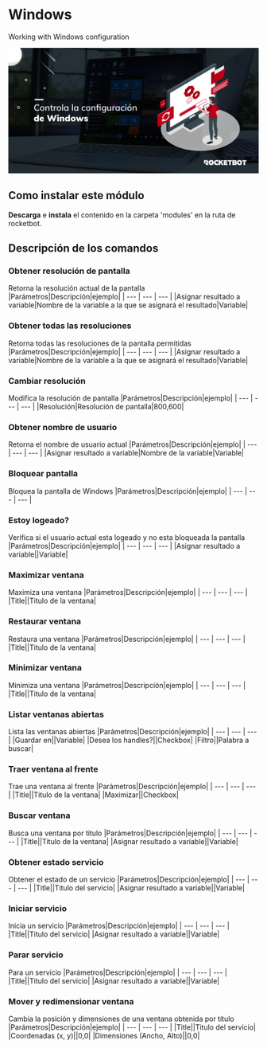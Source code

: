 

# Windows
  
Working with Windows configuration  
  
![banner](imgs/Banner_Windows.png)
## Como instalar este módulo
  
__Descarga__ e __instala__ el contenido en la carpeta 'modules' en la ruta de rocketbot.  


## Descripción de los comandos

### Obtener resolución de pantalla
  
Retorna la resolución actual de la pantalla
|Parámetros|Descripción|ejemplo|
| --- | --- | --- |
|Asignar resultado a variable|Nombre de la variable a la que se asignará el resultado|Variable|

### Obtener todas las resoluciones

Retorna todas las resoluciones de la pantalla permitidas
|Parámetros|Descripción|ejemplo|
| --- | --- | --- |
|Asignar resultado a variable|Nombre de la variable a la que se asignará el resultado|Variable|

### Cambiar resolución
  
Modifica la resolución de pantalla
|Parámetros|Descripción|ejemplo|
| --- | --- | --- |
|Resolución|Resolución de pantalla|800,600|

### Obtener nombre de usuario
  
Retorna el nombre de usuario actual
|Parámetros|Descripción|ejemplo|
| --- | --- | --- |
|Asignar resultado a variable|Nombre de la variable|Variable|

### Bloquear pantalla 
  
Bloquea la pantalla de Windows
|Parámetros|Descripción|ejemplo|
| --- | --- | --- |

### Estoy logeado?
  
Verifica si el usuario actual esta logeado y no esta bloqueada la pantalla
|Parámetros|Descripción|ejemplo|
| --- | --- | --- |
|Asignar resultado a variable||Variable|

### Maximizar ventana
  
Maximiza una ventana
|Parámetros|Descripción|ejemplo|
| --- | --- | --- |
|Title||Titulo de la ventana|

### Restaurar ventana
  
Restaura una ventana
|Parámetros|Descripción|ejemplo|
| --- | --- | --- |
|Title||Titulo de la ventana|

### Minimizar ventana
  
Minimiza una ventana
|Parámetros|Descripción|ejemplo|
| --- | --- | --- |
|Title||Titulo de la ventana|

### Listar ventanas abiertas
  
Lista las ventanas abiertas
|Parámetros|Descripción|ejemplo|
| --- | --- | --- |
|Guardar en||Variable|
|Desea los handles?||Checkbox|
|Filtro||Palabra a buscar|

### Traer ventana al frente
  
Trae una ventana al frente
|Parámetros|Descripción|ejemplo|
| --- | --- | --- |
|Title||Titulo de la ventana|
|Maximizar||Checkbox|

### Buscar ventana
  
Busca una ventana por titulo
|Parámetros|Descripción|ejemplo|
| --- | --- | --- |
|Title||Titulo de la ventana|
|Asignar resultado a variable||Variable|

### Obtener estado servicio
  
Obtener el estado de un servicio
|Parámetros|Descripción|ejemplo|
| --- | --- | --- |
|Title||Titulo del servicio|
|Asignar resultado a variable||Variable|

### Iniciar servicio
  
Inicia un servicio
|Parámetros|Descripción|ejemplo|
| --- | --- | --- |
|Title||Titulo del servicio|
|Asignar resultado a variable||Variable|

### Parar servicio
  
Para un servicio
|Parámetros|Descripción|ejemplo|
| --- | --- | --- |
|Title||Titulo del servicio|
|Asignar resultado a variable||Variable|

### Mover y redimensionar ventana
  
Cambia la posición y dimensiones de una ventana obtenida por título
|Parámetros|Descripción|ejemplo|
| --- | --- | --- |
|Title||Titulo del servicio|
|Coordenadas (x, y)||0,0|
|Dimensiones (Ancho, Alto)||0,0|
